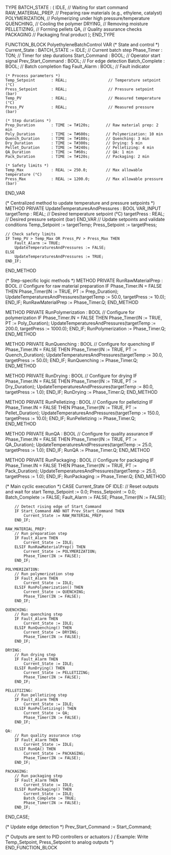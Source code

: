 TYPE
    BATCH_STATE : (
        IDLE,               // Waiting for start command
        RAW_MATERIAL_PREP,  // Preparing raw materials (e.g., ethylene, catalyst)
        POLYMERIZATION,     // Polymerizing under high pressure/temperature
        QUENCHING,          // Cooling the polymer
        DRYING,             // Removing moisture
        PELLETIZING,        // Forming pellets
        QA,                 // Quality assurance checks
        PACKAGING           // Packaging final product
    );
END_TYPE

FUNCTION_BLOCK PolyethyleneBatchControl
VAR
    (* State and control *)
    Current_State       : BATCH_STATE := IDLE;   // Current batch step
    Phase_Timer         : TON;                   // Timer for step durations
    Start_Command       : BOOL;                  // Operator start signal
    Prev_Start_Command  : BOOL;                  // For edge detection
    Batch_Complete      : BOOL;                  // Batch completion flag
    Fault_Alarm         : BOOL;                  // Fault indicator

    (* Process parameters *)
    Temp_Setpoint       : REAL;                  // Temperature setpoint (°C)
    Press_Setpoint      : REAL;                  // Pressure setpoint (bar)
    Temp_PV             : REAL;                  // Measured temperature (°C)
    Press_PV            : REAL;                  // Measured pressure (bar)

    (* Step durations *)
    Prep_Duration       : TIME := T#120s;       // Raw material prep: 2 min
    Poly_Duration       : TIME := T#600s;       // Polymerization: 10 min
    Quench_Duration     : TIME := T#180s;       // Quenching: 3 min
    Dry_Duration        : TIME := T#300s;       // Drying: 5 min
    Pellet_Duration     : TIME := T#240s;       // Pelletizing: 4 min
    QA_Duration         : TIME := T#60s;        // QA: 1 min
    Pack_Duration       : TIME := T#120s;       // Packaging: 2 min

    (* Safety limits *)
    Temp_Max            : REAL := 250.0;        // Max allowable temperature (°C)
    Press_Max           : REAL := 1200.0;       // Max allowable pressure (bar)
END_VAR

(* Centralized method to update temperature and pressure setpoints *)
METHOD PRIVATE UpdateTemperaturesAndPressures : BOOL
VAR_INPUT
    targetTemp : REAL;      // Desired temperature setpoint (°C)
    targetPress : REAL;     // Desired pressure setpoint (bar)
END_VAR
    // Update setpoints and validate conditions
    Temp_Setpoint := targetTemp;
    Press_Setpoint := targetPress;

    // Check safety limits
    IF Temp_PV > Temp_Max OR Press_PV > Press_Max THEN
        Fault_Alarm := TRUE;
        UpdateTemperaturesAndPressures := FALSE;
    ELSE
        UpdateTemperaturesAndPressures := TRUE;
    END_IF;
END_METHOD

(* Step-specific logic methods *)
METHOD PRIVATE RunRawMaterialPrep : BOOL
    // Configure for raw material preparation
    IF Phase_Timer.IN = FALSE THEN
        Phase_Timer(IN := TRUE, PT := Prep_Duration);
        UpdateTemperaturesAndPressures(targetTemp := 50.0, targetPress := 10.0);
    END_IF;
    RunRawMaterialPrep := Phase_Timer.Q;
END_METHOD

METHOD PRIVATE RunPolymerization : BOOL
    // Configure for polymerization
    IF Phase_Timer.IN = FALSE THEN
        Phase_Timer(IN := TRUE, PT := Poly_Duration);
        UpdateTemperaturesAndPressures(targetTemp := 200.0, targetPress := 1000.0);
    END_IF;
    RunPolymerization := Phase_Timer.Q;
END_METHOD

METHOD PRIVATE RunQuenching : BOOL
    // Configure for quenching
    IF Phase_Timer.IN = FALSE THEN
        Phase_Timer(IN := TRUE, PT := Quench_Duration);
        UpdateTemperaturesAndPressures(targetTemp := 30.0, targetPress := 50.0);
    END_IF;
    RunQuenching := Phase_Timer.Q;
END_METHOD

METHOD PRIVATE RunDrying : BOOL
    // Configure for drying
    IF Phase_Timer.IN = FALSE THEN
        Phase_Timer(IN := TRUE, PT := Dry_Duration);
        UpdateTemperaturesAndPressures(targetTemp := 80.0, targetPress := 1.0);
    END_IF;
    RunDrying := Phase_Timer.Q;
END_METHOD

METHOD PRIVATE RunPelletizing : BOOL
    // Configure for pelletizing
    IF Phase_Timer.IN = FALSE THEN
        Phase_Timer(IN := TRUE, PT := Pellet_Duration);
        UpdateTemperaturesAndPressures(targetTemp := 150.0, targetPress := 10.0);
    END_IF;
    RunPelletizing := Phase_Timer.Q;
END_METHOD

METHOD PRIVATE RunQA : BOOL
    // Configure for quality assurance
    IF Phase_Timer.IN = FALSE THEN
        Phase_Timer(IN := TRUE, PT := QA_Duration);
        UpdateTemperaturesAndPressures(targetTemp := 25.0, targetPress := 1.0);
    END_IF;
    RunQA := Phase_Timer.Q;
END_METHOD

METHOD PRIVATE RunPackaging : BOOL
    // Configure for packaging
    IF Phase_Timer.IN = FALSE THEN
        Phase_Timer(IN := TRUE, PT := Pack_Duration);
        UpdateTemperaturesAndPressures(targetTemp := 25.0, targetPress := 1.0);
    END_IF;
    RunPackaging := Phase_Timer.Q;
END_METHOD

(* Main cyclic execution *)
CASE Current_State OF
    IDLE:
        // Reset outputs and wait for start
        Temp_Setpoint := 0.0;
        Press_Setpoint := 0.0;
        Batch_Complete := FALSE;
        Fault_Alarm := FALSE;
        Phase_Timer(IN := FALSE);

        // Detect rising edge of Start_Command
        IF Start_Command AND NOT Prev_Start_Command THEN
            Current_State := RAW_MATERIAL_PREP;
        END_IF;

    RAW_MATERIAL_PREP:
        // Run preparation step
        IF Fault_Alarm THEN
            Current_State := IDLE;
        ELSIF RunRawMaterialPrep() THEN
            Current_State := POLYMERIZATION;
            Phase_Timer(IN := FALSE);
        END_IF;

    POLYMERIZATION:
        // Run polymerization step
        IF Fault_Alarm THEN
            Current_State := IDLE;
        ELSIF RunPolymerization() THEN
            Current_State := QUENCHING;
            Phase_Timer(IN := FALSE);
        END_IF;

    QUENCHING:
        // Run quenching step
        IF Fault_Alarm THEN
            Current_State := IDLE;
        ELSIF RunQuenching() THEN
            Current_State := DRYING;
            Phase_Timer(IN := FALSE);
        END_IF;

    DRYING:
        // Run drying step
        IF Fault_Alarm THEN
            Current_State := IDLE;
        ELSIF RunDrying() THEN
            Current_State := PELLETIZING;
            Phase_Timer(IN := FALSE);
        END_IF;

    PELLETIZING:
        // Run pelletizing step
        IF Fault_Alarm THEN
            Current_State := IDLE;
        ELSIF RunPelletizing() THEN
            Current_State := QA;
            Phase_Timer(IN := FALSE);
        END_IF;

    QA:
        // Run quality assurance step
        IF Fault_Alarm THEN
            Current_State := IDLE;
        ELSIF RunQA() THEN
            Current_State := PACKAGING;
            Phase_Timer(IN := FALSE);
        END_IF;

    PACKAGING:
        // Run packaging step
        IF Fault_Alarm THEN
            Current_State := IDLE;
        ELSIF RunPackaging() THEN
            Current_State := IDLE;
            Batch_Complete := TRUE;
            Phase_Timer(IN := FALSE);
        END_IF;
END_CASE;

(* Update edge detection *)
Prev_Start_Command := Start_Command;

(* Outputs are sent to PID controllers or actuators *)
(* Example: Write Temp_Setpoint, Press_Setpoint to analog outputs *)
END_FUNCTION_BLOCK
